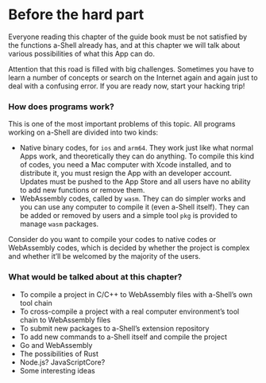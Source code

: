 # Before the hard part

Everyone reading this chapter of the guide book must be not satisfied by the functions a-Shell already has, and at this chapter we will talk about various possibilities of what this App can do.

Attention that this road is filled with big challenges. Sometimes you have to learn a number of concepts or search on the Internet again and again just to deal with a confusing error. If you are ready now, start your hacking trip!

### How does programs work?

This is one of the most important problems of this topic. All programs working on a-Shell are divided into two kinds:

* Native binary codes, for `ios` and `arm64`. They work just like what normal Apps work, and theoretically they can do anything. To compile this kind of codes, you need a Mac computer with Xcode installed, and to distribute it, you must resign the App with an developer account. Updates must be pushed to the App Store and all users have no ability to add new functions or remove them.
* WebAssembly codes, called by `wasm`. They can do simpler works and you can use any computer to compile it (even a-Shell itself). They can be added or removed by users and a simple tool `pkg` is provided to manage `wasm` packages.

Consider do you want to compile your codes to native codes or WebAssembly codes, which is decided by whether the project is complex and whether it’ll be welcomed by the majority of the users.

### What would be talked about at this chapter?

* To compile a project in C/C++ to WebAssembly files with a-Shell’s own tool chain
* To cross-compile a project with a real computer environment’s tool chain to WebAssembly files
* To submit new packages to a-Shell’s extension repository
* To add new commands to a-Shell itself and compile the project
* Go and WebAssembly
* The possibilities of Rust
* Node.js? JavaScriptCore?
* Some interesting ideas

